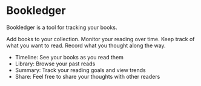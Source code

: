 # Bookledger 

Bookledger is a tool for tracking your books.

Add books to your collection. Monitor your reading over time. Keep track of what
you want to read. Record what you thought along the way.

- Timeline: See your books as you read them
- Library: Browse your past reads
- Summary: Track your reading goals and view trends
- Share: Feel free to share your thoughts with other readers


